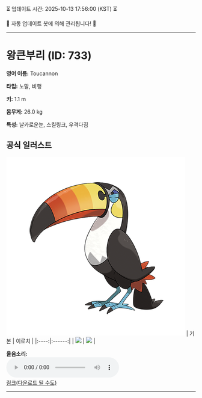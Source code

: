 
⏳ 업데이트 시간: 2025-10-13 17:56:00 (KST) ⏳

🤖 자동 업데이트 봇에 의해 관리됩니다! 🤖

---

# 왕큰부리 (ID: 733)
**영어 이름:** Toucannon

**타입:** 노말, 비행

**키:** 1.1 m

**몸무게:** 26.0 kg

**특성:** 날카로운눈, 스킬링크, 우격다짐

## 공식 일러스트
![](https://raw.githubusercontent.com/PokeAPI/sprites/master/sprites/pokemon/other/official-artwork/733.png)
| 기본 | 이로치 |
|:----:|:------:|
| <img src="http://play.pokemonshowdown.com/sprites/ani/toucannon.gif" width="200"> | <img src="http://play.pokemonshowdown.com/sprites/ani-shiny/toucannon.gif" width="200"> |

**울음소리:**<br><audio controls src="https://raw.githubusercontent.com/PokeAPI/cries/main/cries/pokemon/latest/733.ogg"></audio><br> [링크(다운로드 될 수도)](https://raw.githubusercontent.com/PokeAPI/cries/main/cries/pokemon/latest/733.ogg)


---
